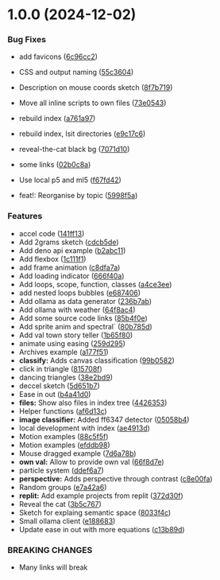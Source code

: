 # 1.0.0 (2024-12-02)


### Bug Fixes

* add favicons ([6c96cc2](https://github.com/hbk-bs/code-snippets/commit/6c96cc23c8a111ceb3dd64c5be270985e36c323f))
* CSS and output naming ([55c3604](https://github.com/hbk-bs/code-snippets/commit/55c360430cbfc154e44a7ed2c5a60443dd8a9bd0))
* Description  on mouse coords sketch ([8f7b719](https://github.com/hbk-bs/code-snippets/commit/8f7b719d113f92c7e27e798bb4e7496674d2a302))
* Move all inline scripts to own files ([73e0543](https://github.com/hbk-bs/code-snippets/commit/73e05433359479d138369f8df699b42b58fb1de0))
* rebuild index ([a761a97](https://github.com/hbk-bs/code-snippets/commit/a761a97fc2d1d984269d2f0ef61525354073a4bd))
* rebuild index, lsit directories ([e9c17c6](https://github.com/hbk-bs/code-snippets/commit/e9c17c66ac52e2fe656f6cd544f439e5b951963f))
* reveal-the-cat black bg ([7071d10](https://github.com/hbk-bs/code-snippets/commit/7071d100095ecbac5a1db1a570687c10e93e0cc1))
* some links ([02b0c8a](https://github.com/hbk-bs/code-snippets/commit/02b0c8aeb41ab4c2ea0ffc9ef4b96c889f72883e))
* Use local p5 and ml5 ([f67fd42](https://github.com/hbk-bs/code-snippets/commit/f67fd426ae4c3dfff62b1c1cac73ebba9fdf3e02))


* feat!: Reorganise by topic ([5998f5a](https://github.com/hbk-bs/code-snippets/commit/5998f5a4678b95cf664fbc275b5af5c880c70a97))


### Features

* accel code ([141ff13](https://github.com/hbk-bs/code-snippets/commit/141ff1331039061150a0f5b7263faaf8977c5e8b))
* Add 2grams sketch ([cdcb5de](https://github.com/hbk-bs/code-snippets/commit/cdcb5de8165934dc4b4b8272900df1962b80a8c2))
* Add deno api example ([b2abc11](https://github.com/hbk-bs/code-snippets/commit/b2abc111f6e8084fad9a1c8b163d34ec9335dcce))
* Add flexbox ([1c111f1](https://github.com/hbk-bs/code-snippets/commit/1c111f1baccf165700edfafd3336311d211df822))
* add frame animation ([c8dfa7a](https://github.com/hbk-bs/code-snippets/commit/c8dfa7af29f7d498c5622945f982d2e3b5664cd9))
* Add loading indicator ([666f40a](https://github.com/hbk-bs/code-snippets/commit/666f40a760e6d98cb74d426d7141ba80b934409d))
* Add loops, scope, function, classes ([a4ce3ee](https://github.com/hbk-bs/code-snippets/commit/a4ce3eeb532398f34243f0f1ea3ca88f41cca3a0))
* add nested loops bubbles ([e687406](https://github.com/hbk-bs/code-snippets/commit/e687406750c22ee0f2120d3b6875395f16175e83))
* Add ollama as data generator ([236b7ab](https://github.com/hbk-bs/code-snippets/commit/236b7abf0dbd416350042b0bee0279f0fe23c344))
* Add ollama with weather ([64f8ac4](https://github.com/hbk-bs/code-snippets/commit/64f8ac480d598199b7d14d4eb3887545f65137ff))
* Add some source code links ([85b4f0e](https://github.com/hbk-bs/code-snippets/commit/85b4f0e76157467966da697061689a535d27679c))
* Add sprite anim and spectral` ([80b785d](https://github.com/hbk-bs/code-snippets/commit/80b785d99ad7d72ff00a1ba9dfb377b42cf0a4a7))
* Add val town story teller ([1b65f80](https://github.com/hbk-bs/code-snippets/commit/1b65f80a8d3826bb8161089d357e1b601e5173b8))
* animate using easing ([259d295](https://github.com/hbk-bs/code-snippets/commit/259d295b4a82a82c02da39e1139a49a0bd07cdf3))
* Archives example ([a177f51](https://github.com/hbk-bs/code-snippets/commit/a177f51e2c16a24e407e8c2163f405630bb6ee8e))
* **classify:** Adds canvas classification ([99b0582](https://github.com/hbk-bs/code-snippets/commit/99b0582d834803f97ee398d8022ac56e8f7f2250))
* click in triangle ([815708f](https://github.com/hbk-bs/code-snippets/commit/815708f4a8c0b8059f560a73bcf66a756b0cc818))
* dancing triangles ([38e2bd9](https://github.com/hbk-bs/code-snippets/commit/38e2bd95806690131e8a630e9e11fb77f5829be7))
* deccel sketch ([5d651b7](https://github.com/hbk-bs/code-snippets/commit/5d651b73eb80d1d39e8a6b9bb9acb27c9bc4d6e7))
* Ease in out ([b4a41d0](https://github.com/hbk-bs/code-snippets/commit/b4a41d0cae6aba8d282c490e1174f0b5171c97b8))
* **files:** Show also files in index tree ([4426353](https://github.com/hbk-bs/code-snippets/commit/44263538094df655bff575097f4b441cf985830f))
* Helper functions ([af6d13c](https://github.com/hbk-bs/code-snippets/commit/af6d13cb7704396a70ae9c0b1de5bf32797c6c77))
* **image classifier:** Added ff6347 detector ([05058b4](https://github.com/hbk-bs/code-snippets/commit/05058b4fa15a72992c4e7e7f2b2be0aa2cf11cb7))
* local development with index ([ae4913d](https://github.com/hbk-bs/code-snippets/commit/ae4913d01c7d6bf605d4754bcd2c62be80acd85b))
* Motion examples ([88c5f5f](https://github.com/hbk-bs/code-snippets/commit/88c5f5f49a57e03ea10d7824079e0bf4da36b3d3))
* Motion examples ([efddb98](https://github.com/hbk-bs/code-snippets/commit/efddb983f699bbd2e551ee44deb4a8b002c6ee85))
* Mouse dragged example ([7d6a78b](https://github.com/hbk-bs/code-snippets/commit/7d6a78bdff85930c6044b40b0a3124fb6577de8c))
* **own val:** Allow to provide own val ([66f8d7e](https://github.com/hbk-bs/code-snippets/commit/66f8d7e9623e620de92bf84954751ec435a439d2))
* particle system ([ddef6a7](https://github.com/hbk-bs/code-snippets/commit/ddef6a7f217d2c2a22499cde16fe53de9a0484dd))
* **perspective:** Adds perspective through contrast ([c8e00fa](https://github.com/hbk-bs/code-snippets/commit/c8e00fac28e78ccbaeaced22ca2bdb438aec4b12))
* Random groups ([e7a42a6](https://github.com/hbk-bs/code-snippets/commit/e7a42a6cf382f600d44c43d1f16225ae1f93d57d))
* **replit:** Add example projects from replit ([372d30f](https://github.com/hbk-bs/code-snippets/commit/372d30f39251a84f8a31ce8ce29a7f3e8dedf368))
* Reveal the cat ([3b5c767](https://github.com/hbk-bs/code-snippets/commit/3b5c767f1a68168925c14622631491928c0449ee))
* Sketch for explaing semantic space ([8033f4c](https://github.com/hbk-bs/code-snippets/commit/8033f4c3d0e1a190728bc3006243a1679fa13bb2))
* Small ollama client ([e188683](https://github.com/hbk-bs/code-snippets/commit/e1886835b9a608095a1ce14589ab378841ac837a))
* Update ease in out with more equations ([c13b89d](https://github.com/hbk-bs/code-snippets/commit/c13b89dfbc0beb09fb9242a934211be6c2b716d6))


### BREAKING CHANGES

* Many links will break
